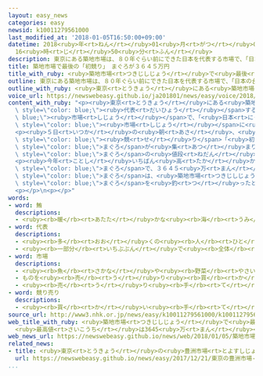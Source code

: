 ```yaml
---
layout: easy_news
categories: easy
newsid: k10011279561000
last_modified_at: '2018-01-05T16:50:00+09:00'
datetime: 2018<ruby>年<rt>ねん</rt></ruby>01<ruby>月<rt>がつ</rt></ruby>05<ruby>日<rt>にち</rt></ruby>
  16<ruby>時<rt>じ</rt></ruby>50<ruby>分<rt>ふん</rt></ruby>
description: 東京にある築地市場は、８０年ぐらい前にできた日本を代表する市場で、「日本の台所」と呼ばれています。
title: 築地市場で最後の「初競り」　まぐろが３６４５万円
title_with_ruby: <ruby>築地市場<rt>つきじしじょう</rt></ruby>で<ruby>最後<rt>さいご</rt></ruby>の「<ruby>初競<rt>はつせ</rt></ruby>り」　まぐろが３６４５<ruby>万<rt>まん</rt></ruby><ruby>円<rt>えん</rt></ruby>
outline: 東京にある築地市場は、８０年ぐらい前にできた日本を代表する市場で、「日本の台所」と呼ばれています。
outline_with_ruby: <ruby>東京<rt>とうきょう</rt></ruby>にある<ruby>築地市場<rt>つきじしじょう</rt></ruby>は、８０<ruby>年<rt>ねん</rt></ruby>ぐらい<ruby>前<rt>まえ</rt></ruby>にできた<ruby>日本<rt>にっぽん</rt></ruby>を<ruby>代表<rt>だいひょう</rt></ruby>する<ruby>市場<rt>しじょう</rt></ruby>で、「<ruby>日本<rt>にっぽん</rt></ruby>の<ruby>台所<rt>だいどころ</rt></ruby>」と<ruby>呼<rt>よ</rt></ruby>ばれています。
voice_url: https://newswebeasy.github.io/ja201801/news/easy/voice/2018/01/05/k10011279561000.mp3
content_with_ruby: "<p><ruby>東京<rt>とうきょう</rt></ruby>にある<ruby>築地市場<rt>つきじしじょう</rt></ruby>は、８０<ruby>年<rt>ねん</rt></ruby>ぐらい<ruby>前<rt>まえ</rt></ruby>にできた<ruby>日本<rt>にっぽん</rt></ruby>を<span\
  \ style=\"color: blue;\"><ruby>代表<rt>だいひょう</rt></ruby></span>する<span style=\"color:\
  \ blue;\"><ruby>市場<rt>しじょう</rt></ruby></span>で、「<ruby>日本<rt>にっぽん</rt></ruby>の<ruby>台所<rt>だいどころ</rt></ruby>」と<ruby>呼<rt>よ</rt></ruby>ばれています。<ruby>築地市場<rt>つきじしじょう</rt></ruby>は<ruby>古<rt>ふる</rt></ruby>くなったため、<ruby>今年<rt>ことし</rt></ruby>１０<ruby>月<rt>がつ</rt></ruby>に<ruby>豊洲<rt>とよす</rt></ruby>に<ruby>作<rt>つく</rt></ruby>った<ruby>新<rt>あたら</rt></ruby>しい<span\
  \ style=\"color: blue;\"><ruby>市場<rt>しじょう</rt></ruby></span>に<ruby>引<rt>ひ</rt></ruby>っ<ruby>越<rt>こ</rt></ruby>します。</p>\n\
  <p><ruby>５日<rt>いつか</rt></ruby>の<ruby>朝<rt>あさ</rt></ruby>、<ruby>築地市場<rt>つきじしじょう</rt></ruby>で<ruby>今年<rt>ことし</rt></ruby><ruby>初<rt>はじ</rt></ruby>めての<span\
  \ style=\"color: blue;\"><ruby>競<rt>せ</rt></ruby>り</span>「<ruby>初競<rt>はつせ</rt></ruby>り」がありました。<ruby>初競<rt>はつせ</rt></ruby>りには<ruby>日本中<rt>にほんじゅう</rt></ruby>の<ruby>港<rt>みなと</rt></ruby>や<ruby>外国<rt>がいこく</rt></ruby>からたくさんの<span\
  \ style=\"color: blue;\">まぐろ</span>が<ruby>集<rt>あつ</rt></ruby>まりました。<ruby>築地市場<rt>つきじしじょう</rt></ruby>の<ruby>初競<rt>はつせ</rt></ruby>りでは<ruby>毎年<rt>まいとし</rt></ruby>、<span\
  \ style=\"color: blue;\">まぐろ</span>の<ruby>値段<rt>ねだん</rt></ruby>がとても<ruby>高<rt>たか</rt></ruby>くなります。</p>\n\
  <p><ruby>今年<rt>ことし</rt></ruby>いちばん<ruby>高<rt>たか</rt></ruby>かったのは、<ruby>青森県<rt>あおもりけん</rt></ruby>の<ruby>大間町<rt>おおままち</rt></ruby>の<ruby>竹内<rt>たけうち</rt></ruby><ruby>正弘<rt>まさひろ</rt></ruby>さんが<ruby>釣<rt>つ</rt></ruby>った４０５ｋｇの<span\
  \ style=\"color: blue;\">まぐろ</span>で、３６４５<ruby>万<rt>まん</rt></ruby><ruby>円<rt>えん</rt></ruby>になりました。<ruby>竹内<rt>たけうち</rt></ruby>さんが<ruby>釣<rt>つ</rt></ruby>った<span\
  \ style=\"color: blue;\">まぐろ</span>は、<ruby>築地市場<rt>つきじしじょう</rt></ruby>の<ruby>初競<rt>はつせ</rt></ruby>りで３<ruby>年<rt>ねん</rt></ruby><ruby>続<rt>つづ</rt></ruby>けていちばん<ruby>高<rt>たか</rt></ruby>い<ruby>値段<rt>ねだん</rt></ruby>になりました。<ruby>竹内<rt>たけうち</rt></ruby>さんは「この<span\
  \ style=\"color: blue;\">まぐろ</span>を<ruby>釣<rt>つ</rt></ruby>ったとき、とても<ruby>大<rt>おお</rt></ruby>きかったので、<ruby>驚<rt>おどろ</rt></ruby>きました」と<ruby>話<rt>はな</rt></ruby>していました。</p>\n\
  <p></p>\n<p></p>"
words:
- word: 鮪
  descriptions:
  - <ruby><rb>暖</rb><rt>あたた</rt></ruby>かな<ruby><rb>海</rb><rt>うみ</rt></ruby>を<ruby><rb>回遊</rb><rt>かいゆう</rt></ruby>する<ruby><rb>大</rb><rt>おお</rt></ruby>きな<ruby><rb>魚</rb><rt>さかな</rt></ruby>。メバチ・キハダマグロ・クロマグロなどがいる。さし<ruby><rb>身</rb><rt>み</rt></ruby>やすしにして<ruby><rb>食</rb><rt>た</rt></ruby>べる。
- word: 代表
  descriptions:
  - <ruby><rb>多</rb><rt>おお</rt></ruby>くの<ruby><rb>人</rb><rt>ひと</rt></ruby>に<ruby><rb>代</rb><rt>か</rt></ruby>わって<ruby><rb>何</rb><rt>なに</rt></ruby>かをすること。また、その<ruby><rb>人</rb><rt>ひと</rt></ruby>。
  - <ruby><rb>一部分</rb><rt>いちぶぶん</rt></ruby>で<ruby><rb>全体</rb><rt>ぜんたい</rt></ruby>の<ruby><rb>特色</rb><rt>とくしょく</rt></ruby>を<ruby><rb>表</rb><rt>あらわ</rt></ruby>すこと。また、そのもの。
- word: 市場
  descriptions:
  - <ruby><rb>魚</rb><rt>さかな</rt></ruby>や<ruby><rb>野菜</rb><rt>やさい</rt></ruby>などを、<ruby><rb>決</rb><rt>き</rt></ruby>まった<ruby><rb>時</rb><rt>とき</rt></ruby>にせり<ruby><rb>売</rb><rt>う</rt></ruby>りする<ruby><rb>所</rb><rt>ところ</rt></ruby>。いちば。
  - ものを<ruby><rb>売</rb><rt>う</rt></ruby>り<ruby><rb>買</rb><rt>か</rt></ruby>いする<ruby><rb>範囲</rb><rt>はんい</rt></ruby>。マーケット。
  - <ruby><rb>売</rb><rt>う</rt></ruby>り<ruby><rb>手</rb><rt>て</rt></ruby>と<ruby><rb>買</rb><rt>か</rt></ruby>い<ruby><rb>手</rb><rt>て</rt></ruby>との<ruby><rb>間</rb><rt>あいだ</rt></ruby>で<ruby><rb>取</rb><rt>と</rt></ruby>り<ruby><rb>引</rb><rt>ひ</rt></ruby>きを<ruby><rb>行</rb><rt>おこな</rt></ruby>う<ruby><rb>所</rb><rt>ところ</rt></ruby>。
- word: 競り売り
  descriptions:
  - <ruby><rb>買</rb><rt>か</rt></ruby>い<ruby><rb>手</rb><rt>て</rt></ruby>に<ruby><rb>競争</rb><rt>きょうそう</rt></ruby>で<ruby><rb>値段</rb><rt>ねだん</rt></ruby>をつけさせ、いちばん<ruby><rb>高</rb><rt>たか</rt></ruby>い<ruby><rb>値段</rb><rt>ねだん</rt></ruby>をつけた<ruby><rb>人</rb><rt>ひと</rt></ruby>に、その<ruby><rb>品物</rb><rt>しなもの</rt></ruby>を<ruby><rb>売</rb><rt>う</rt></ruby>る<ruby><rb>方法</rb><rt>ほうほう</rt></ruby>。<ruby><rb>競売</rb><rt>きょうばい</rt></ruby>。オークション。せり。
source_url: http://www3.nhk.or.jp/news/easy/k10011279561000/k10011279561000.html
web_title_with_ruby: <ruby>築地市場<rt>つきじしじょう</rt></ruby>で<ruby>最後<rt>さいご</rt></ruby>の<ruby>初<rt>はつ</rt></ruby><ruby>競<rt>せ</rt></ruby>り
  <ruby>最高値<rt>さいこうち</rt></ruby>は3645<ruby>万<rt>まん</rt></ruby><ruby>円<rt>えん</rt></ruby>の<ruby>クロマグロ<rt>くろまぐろ</rt></ruby>
web_news_url: https://newswebeasy.github.io/news/web/2018/01/05/築地市場で最後の初競り-最高値は3645万円のクロマグロ
related_news:
- title: <ruby>東京<rt>とうきょう</rt></ruby>の<ruby>豊洲市場<rt>とよすしじょう</rt></ruby>　<ruby>来年<rt>らいねん</rt></ruby>１０<ruby>月<rt>がつ</rt></ruby>１１<ruby>日<rt>にち</rt></ruby>にオープンすると<ruby>決<rt>き</rt></ruby>まる
  url: https://newswebeasy.github.io/news/easy/2017/12/21/東京の豊洲市場-来年10月11日にオープンすると決まる
...
```


